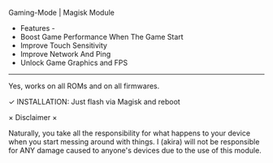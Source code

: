 Gaming-Mode | Magisk Module
- Features -
- Boost Game Performance When The Game Start
- Improve Touch Sensitivity
- Improve Network And Ping
- Unlock Game Graphics and FPS
----------------------------------------------------------
Yes, works on all ROMs and on all firmwares.

✓ INSTALLATION: Just flash via Magisk and reboot

× Disclaimer ×

Naturally, you take all the responsibility for what happens to your device when you start messing around with things.
I (akira) will not be responsible for ANY damage caused to anyone's devices due to the use of this module.


